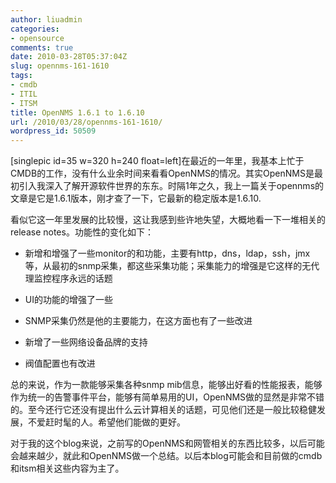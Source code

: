 ```yaml
---
author: liuadmin
categories:
- opensource
comments: true
date: 2010-03-28T05:37:04Z
slug: opennms-161-1610
tags:
- cmdb
- ITIL
- ITSM
title: OpenNMS 1.6.1 to 1.6.10
url: /2010/03/28/opennms-161-1610/
wordpress_id: 50509
---
```


[singlepic id=35 w=320 h=240 float=left]在最近的一年里，我基本上忙于CMDB的工作，没有什么业余时间来看看OpenNMS的情况。其实OpenNMS是最初引入我深入了解开源软件世界的东东。时隔1年之久，我上一篇关于opennms的文章是它是1.6.1版本，刚才查了一下，它最新的稳定版本是1.6.10.

看似它这一年里发展的比较慢，这让我感到些许地失望，大概地看一下一堆相关的release notes。功能性的变化如下：



	
  * 新增和增强了一些monitor的和功能，主要有http，dns，ldap，ssh，jmx等，从最初的snmp采集，都这些采集功能；采集能力的增强是它这样的无代理监控程序永远的话题

	
  * UI的功能的增强了一些

	
  * SNMP采集仍然是他的主要能力，在这方面也有了一些改进

	
  * 新增了一些网络设备品牌的支持

	
  * 阀值配置也有改进


总的来说，作为一款能够采集各种snmp mib信息，能够出好看的性能报表，能够作为统一的告警事件平台，能够有简单易用的UI，OpenNMS做的显然是非常不错的。至今还行它还没有提出什么云计算相关的话题，可见他们还是一般比较稳健发展，不爱赶时髦的人。希望他们能做的更好。

对于我的这个blog来说，之前写的OpenNMS和网管相关的东西比较多，以后可能会越来越少，就此和OpenNMS做一个总结。以后本blog可能会和目前做的cmdb和itsm相关这些内容为主了。
